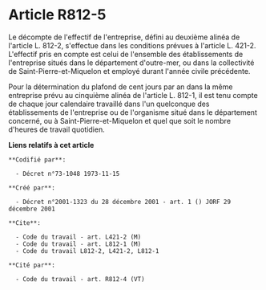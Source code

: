 # Article R812-5

Le décompte de l'effectif de l'entreprise, défini au deuxième alinéa de l'article L. 812-2, s'effectue dans les conditions
prévues à l'article L. 421-2. L'effectif pris en compte est celui de l'ensemble des établissements de l'entreprise situés
dans le département d'outre-mer, ou dans la collectivité de Saint-Pierre-et-Miquelon et employé durant l'année civile
précédente.

Pour la détermination du plafond de cent jours par an dans la même entreprise prévu au cinquième alinéa de l'article L.
812-1, il est tenu compte de chaque jour calendaire travaillé dans l'un quelconque des établissements de l'entreprise ou de
l'organisme situé dans le département concerné, ou à Saint-Pierre-et-Miquelon et quel que soit le nombre d'heures de travail
quotidien.

**Liens relatifs à cet article**

	**Codifié par**:

	  - Décret n°73-1048 1973-11-15

	**Créé par**:

	  - Décret n°2001-1323 du 28 décembre 2001 - art. 1 () JORF 29 décembre 2001

	**Cite**:

	  - Code du travail - art. L421-2 (M)
	  - Code du travail - art. L812-1 (M)
	  - Code du travail L812-2, L421-2, L812-1

	**Cité par**:

	  - Code du travail - art. R812-4 (VT)
